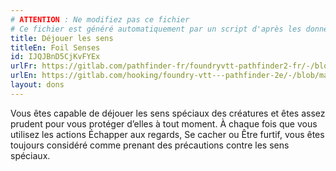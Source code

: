 ```yaml
---
# ATTENTION : Ne modifiez pas ce fichier
# Ce fichier est généré automatiquement par un script d'après les données du module Foundry VTT officiel et de sa traduction
title: Déjouer les sens
titleEn: Foil Senses
id: IJQJBnD5CjKvFYEx
urlFr: https://gitlab.com/pathfinder-fr/foundryvtt-pathfinder2-fr/-/blob/master/data/feats/IJQJBnD5CjKvFYEx.htm
urlEn: https://gitlab.com/hooking/foundry-vtt---pathfinder-2e/-/blob/master/packs/data/feats.db/foil-senses.json
layout: dons
---
```

Vous êtes capable de déjouer les sens spéciaux des créatures et êtes assez prudent pour vous protéger d’elles à tout moment. À chaque fois que vous utilisez les actions Échapper aux regards, Se cacher ou Être furtif, vous êtes toujours considéré comme prenant des précautions contre les sens spéciaux.
